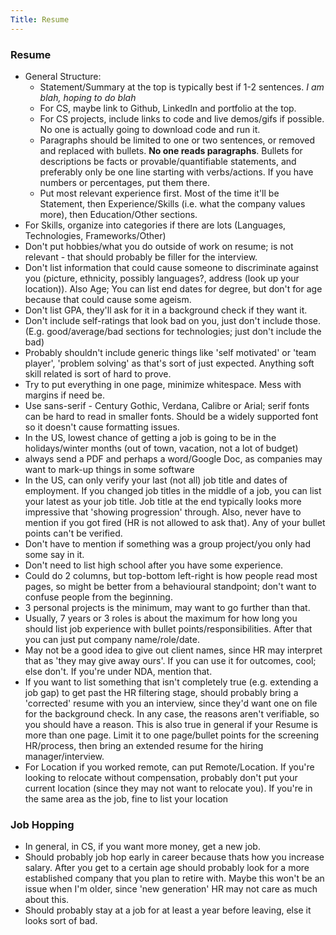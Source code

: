```yaml
---
Title: Resume
---
```


### Resume

- General Structure:
  - Statement/Summary at the top is typically best if 1-2 sentences. _I am blah, hoping to do blah_
  - For CS, maybe link to Github, LinkedIn and portfolio at the top.
  - For CS projects, include links to code and live demos/gifs if possible. No one is actually going to download code and run it.
  - Paragraphs should be limited to one or two sentences, or removed and replaced with bullets. **No one reads paragraphs**. Bullets for descriptions be facts or provable/quantifiable statements, and preferably only be one line starting with verbs/actions. If you have numbers or percentages, put them there.
  - Put most relevant experience first. Most of the time it'll be Statement, then Experience/Skills (i.e. what the company values more), then Education/Other sections.
- For Skills, organize into categories if there are lots (Languages, Technologies, Frameworks/Other)
- Don't put hobbies/what you do outside of work on resume; is not relevant - that should probably be filler for the interview.
- Don't list information that could cause someone to discriminate against you (picture, ethnicity, possibly languages?, address (look up your location)). Also Age; You can list end dates for degree, but don't for age because that could cause some ageism.
- Don't list GPA, they'll ask for it in a background check if they want it.
- Don't include self-ratings that look bad on you, just don't include those. (E.g. good/average/bad sections for technologies; just don't include the bad)
- Probably shouldn't include generic things like 'self motivated' or 'team player', 'problem solving' as that's sort of just expected. Anything soft skill related is sort of hard to prove.
- Try to put everything in one page, minimize whitespace. Mess with margins if need be.
- Use sans-serif - Century Gothic, Verdana, Calibre or Arial; serif fonts can be hard to read in smaller fonts. Should be a widely supported font so it doesn't cause formatting issues.
- In the US, lowest chance of getting a job is going to be in the holidays/winter months (out of town, vacation, not a lot of budget)
- always send a PDF and perhaps a word/Google Doc, as companies may want to mark-up things in some software
- In the US, can only verify your last (not all) job title and dates of employment. If you changed job titles in the middle of a job, you can list your latest as your job title. Job title at the end typically looks more impressive that 'showing progression' through. Also, never have to mention if you got fired (HR is not allowed to ask that). Any of your bullet points can't be verified.
- Don't have to mention if something was a group project/you only had some say in it.
- Don't need to list high school after you have some experience.
- Could do 2 columns, but top-bottom left-right is how people read most pages, so might be better from a behavioural standpoint; don't want to confuse people from the beginning.
- 3 personal projects is the minimum, may want to go further than that.
- Usually, 7 years or 3 roles is about the maximum for how long you should list job experience with bullet points/responsibilities. After that you can just put company name/role/date.
- May not be a good idea to give out client names, since HR may interpret that as 'they may give away ours'. If you can use it for outcomes, cool; else don't. If you're under NDA, mention that.
- If you want to list something that isn't completely true (e.g. extending a job gap) to get past the HR filtering stage, should probably bring a 'corrected' resume with you an interview, since they'd want one on file for the background check. In any case, the reasons aren't verifiable, so you should have a reason. This is also true in general if your Resume is more than one page. Limit it to one page/bullet points for the screening HR/process, then bring an extended resume for the hiring manager/interview.
- For Location if you worked remote, can put Remote/Location. If you're looking to relocate without compensation, probably don't put your current location (since they may not want to relocate you). If you're in the same area as the job, fine to list your location

### Job Hopping

- In general, in CS, if you want more money, get a new job.
- Should probably job hop early in career because thats how you increase salary. After you get to a certain age should probably look for a more established company that you plan to retire with. Maybe this won't be an issue when I'm older, since 'new generation' HR may not care as much about this.
- Should probably stay at a job for at least a year before leaving, else it looks sort of bad.
